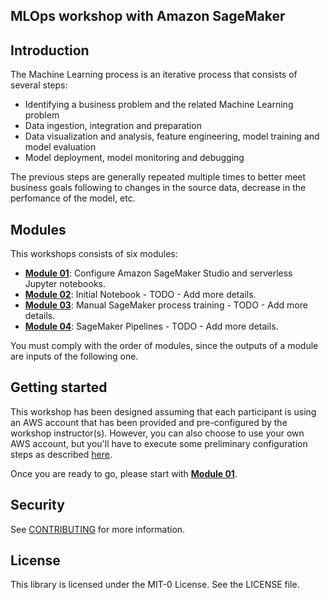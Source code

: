 ## MLOps workshop with Amazon SageMaker


## Introduction

The Machine Learning process is an iterative process that consists of several steps:

- Identifying a business problem and the related Machine Learning problem
- Data ingestion, integration and preparation
- Data visualization and analysis, feature engineering, model training and model evaluation
- Model deployment, model monitoring and debugging

The previous steps are generally repeated multiple times to better meet business goals following to changes in the source data, decrease in the perfomance of the model, etc.

## Modules

This workshops consists of six modules:

- [**Module 01**](labs/01_configure_sagemaker_studio/): Configure Amazon SageMaker Studio and serverless Jupyter notebooks.
- [**Module 02**](labs/02_initial_notebook/): Initial Notebook - TODO - Add more details.
- [**Module 03**](labs/03_manual_sagemaker_process_train/): Manual SageMaker process training - TODO - Add more details.
- [**Module 04**](labs/04_workflow_sm_pipelines/): SageMaker Pipelines - TODO - Add more details.


You must comply with the order of modules, since the outputs of a module are inputs of the following one.

## Getting started

This workshop has been designed assuming that each participant is using an AWS account that has been provided and pre-configured by the workshop instructor(s). However, you can also choose to use your own AWS account, but you'll have to execute some preliminary configuration steps as described <a href="setup/">here</a>.

Once you are ready to go, please start with <a href="01_configure_sagemaker_studio/">**Module 01**</a>.

## Security

See [CONTRIBUTING](CONTRIBUTING.md#security-issue-notifications) for more information.

## License

This library is licensed under the MIT-0 License. See the LICENSE file.

